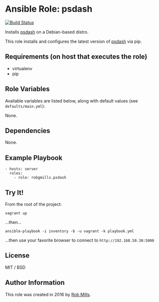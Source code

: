 # Ansible Role: psdash

[![Build Status](https://travis-ci.org/robgmills/ansible-psdash.svg?branch=master)](https://travis-ci.org/robgmills/ansible-psdash)

Installs [psdash](https://github.com/Jahaja/psdash) on a Debian-based distro.

This role installs and configures the latest version of [psdash](https://github.com/Jahaja/psdash) via pip.

## Requirements (on host that executes the role)

* virtualenv
* pip

## Role Variables

Available variables are listed below, along with default values (see `defaults/main.yml`):

None.

## Dependencies

None.

## Example Playbook

    - hosts: server
      roles:
        - role: robgmills.psdash

## Try It!

From the root of the project:

    vagrant up

...then...

    ansible-playbook -i inventory -b -u vagrant -k playbook.yml

...then use your favorite browser to connect to `http://192.168.50.30:5000`

## License

MIT / BSD

## Author Information

This role was created in 2016 by [Rob Mills](https://robgmills.com/).

[vault]: http://docs.ansible.com/ansible/playbooks_vault.html
